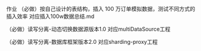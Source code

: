 作业
（必做）按自己设计的表结构，插入 100 万订单模拟数据，测试不同方式的插入效率  对应插入100w数据总结.md

（必做）读写分离-动态切换数据源版本1.0  对应multiDataSource工程

（必做）读写分离-数据库框架版本2.0    对应sharding-proxy工程